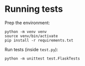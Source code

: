 # Running tests

Prep the environment:

```
python -m venv venv
source venv/bin/activate
pip install -r requirements.txt
```

Run tests (inside `test.py`):

```
python -m unittest test.FlaskTests
```